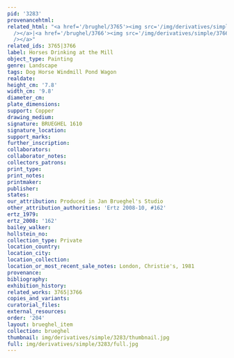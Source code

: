 ```yaml
---
pid: '3283'
provenancehtml:
related_html: "<a href='/brughel/3765'><img src='/img/derivatives/simple/3765/thumbnail.jpg'
  /></a>|<a href='/brughel/3766'><img src='/img/derivatives/simple/3766/thumbnail.jpg'
  /></a>"
related_ids: 3765|3766
label: Horses Drinking at the Mill
object_type: Painting
genre: Landscape
tags: Dog Horse Windmill Pond Wagon
realdate:
height_cm: '7.8'
width_cm: '9.8'
diameter_cm:
plate_dimensions:
support: Copper
drawing_medium:
signature: BRUEGHEL 1610
signature_location:
support_marks:
further_inscription:
collaborators:
collaborator_notes:
collectors_patrons:
print_type:
print_notes:
printmaker:
publisher:
states:
our_attribution: Produced in Jan Brueghel's Studio
other_attribution_authorities: 'Ertz 2008-10, #162'
ertz_1979:
ertz_2008: '162'
bailey_walker:
hollstein_no:
collection_type: Private
location_country:
location_city:
location_collection:
location_or_most_recent_sale_notes: London, Christie's, 1981
provenance:
bibliography:
exhibition_history:
related_works: 3765|3766
copies_and_variants:
curatorial_files:
external_resources:
order: '204'
layout: brueghel_item
collection: brueghel
thumbnail: img/derivatives/simple/3283/thumbnail.jpg
full: img/derivatives/simple/3283/full.jpg
---
```

